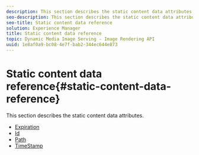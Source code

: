 ```yaml
---
description: This section describes the static content data attributes.
seo-description: This section describes the static content data attributes.
seo-title: Static content data reference
solution: Experience Manager
title: Static content data reference
topic: Dynamic Media Image Serving - Image Rendering API
uuid: 1e8af0a9-bc08-4e7f-bab2-344ec644e873
---
```


# Static content data reference{#static-content-data-reference}

This section describes the static content data attributes.

* [Expiration](r-expiration-static.md)
* [Id](r-id-static.md)
* [Path](r-path-static.md)
* [TimeStamp](r-timestamp-static.md)
